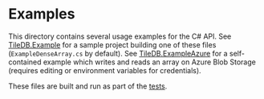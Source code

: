 # Examples

This directory contains several usage examples for the C# API. See [TileDB.Example](TileDB.Example) for a sample project building one of these files (`ExampleDenseArray.cs` by default). See [TileDB.ExampleAzure](TileDB.ExampleAzure) for a self-contained example which writes and reads an array on Azure Blob Storage (requires editing or environment variables for credentials).

These files are built and run as part of the [tests](https://github.com/TileDB-Inc/TileDB-CSharp/blob/main/test/TestExamples.cs).
